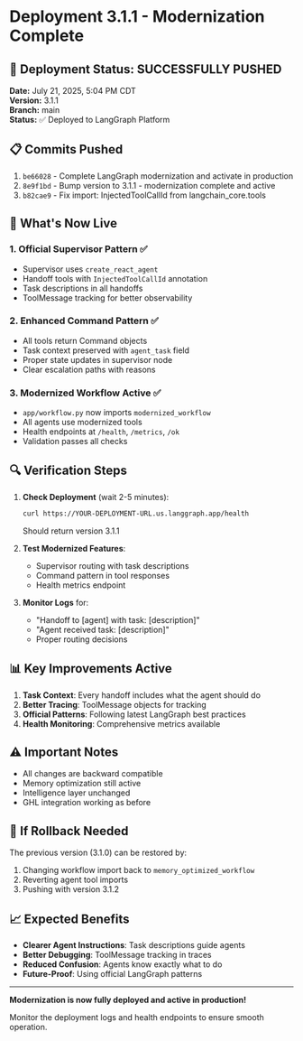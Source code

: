 # Deployment 3.1.1 - Modernization Complete

## 🚀 Deployment Status: SUCCESSFULLY PUSHED

**Date:** July 21, 2025, 5:04 PM CDT  
**Version:** 3.1.1  
**Branch:** main  
**Status:** ✅ Deployed to LangGraph Platform

## 📋 Commits Pushed

1. `be66028` - Complete LangGraph modernization and activate in production
2. `8e9f1bd` - Bump version to 3.1.1 - modernization complete and active
3. `b82cae9` - Fix import: InjectedToolCallId from langchain_core.tools

## 🎯 What's Now Live

### 1. Official Supervisor Pattern ✅
- Supervisor uses `create_react_agent`
- Handoff tools with `InjectedToolCallId` annotation
- Task descriptions in all handoffs
- ToolMessage tracking for better observability

### 2. Enhanced Command Pattern ✅
- All tools return Command objects
- Task context preserved with `agent_task` field
- Proper state updates in supervisor node
- Clear escalation paths with reasons

### 3. Modernized Workflow Active ✅
- `app/workflow.py` now imports `modernized_workflow`
- All agents use modernized tools
- Health endpoints at `/health`, `/metrics`, `/ok`
- Validation passes all checks

## 🔍 Verification Steps

1. **Check Deployment** (wait 2-5 minutes):
   ```bash
   curl https://YOUR-DEPLOYMENT-URL.us.langgraph.app/health
   ```
   Should return version 3.1.1

2. **Test Modernized Features**:
   - Supervisor routing with task descriptions
   - Command pattern in tool responses
   - Health metrics endpoint

3. **Monitor Logs** for:
   - "Handoff to [agent] with task: [description]"
   - "Agent received task: [description]"
   - Proper routing decisions

## 📊 Key Improvements Active

1. **Task Context**: Every handoff includes what the agent should do
2. **Better Tracing**: ToolMessage objects for tracking
3. **Official Patterns**: Following latest LangGraph best practices
4. **Health Monitoring**: Comprehensive metrics available

## ⚠️ Important Notes

- All changes are backward compatible
- Memory optimization still active
- Intelligence layer unchanged
- GHL integration working as before

## 🔄 If Rollback Needed

The previous version (3.1.0) can be restored by:
1. Changing workflow import back to `memory_optimized_workflow`
2. Reverting agent tool imports
3. Pushing with version 3.1.2

## 📈 Expected Benefits

- **Clearer Agent Instructions**: Task descriptions guide agents
- **Better Debugging**: ToolMessage tracking in traces
- **Reduced Confusion**: Agents know exactly what to do
- **Future-Proof**: Using official LangGraph patterns

---

**Modernization is now fully deployed and active in production!**

Monitor the deployment logs and health endpoints to ensure smooth operation.